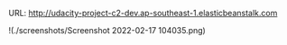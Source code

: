 URL: http://udacity-project-c2-dev.ap-southeast-1.elasticbeanstalk.com

!(./screenshots/Screenshot 2022-02-17 104035.png)